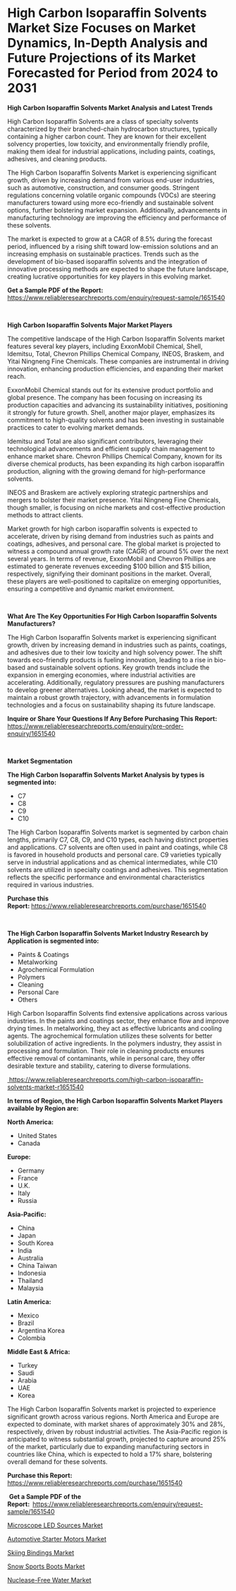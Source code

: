 <p><h1>High Carbon Isoparaffin Solvents Market Size Focuses on Market Dynamics, In-Depth Analysis and Future Projections of its Market Forecasted for Period from 2024 to 2031</h1></p><p><strong>High Carbon Isoparaffin Solvents Market Analysis and Latest Trends</strong></p>
<p><p>High Carbon Isoparaffin Solvents are a class of specialty solvents characterized by their branched-chain hydrocarbon structures, typically containing a higher carbon count. They are known for their excellent solvency properties, low toxicity, and environmentally friendly profile, making them ideal for industrial applications, including paints, coatings, adhesives, and cleaning products.</p><p>The High Carbon Isoparaffin Solvents Market is experiencing significant growth, driven by increasing demand from various end-user industries, such as automotive, construction, and consumer goods. Stringent regulations concerning volatile organic compounds (VOCs) are steering manufacturers toward using more eco-friendly and sustainable solvent options, further bolstering market expansion. Additionally, advancements in manufacturing technology are improving the efficiency and performance of these solvents.</p><p>The market is expected to grow at a CAGR of 8.5% during the forecast period, influenced by a rising shift toward low-emission solutions and an increasing emphasis on sustainable practices. Trends such as the development of bio-based isoparaffin solvents and the integration of innovative processing methods are expected to shape the future landscape, creating lucrative opportunities for key players in this evolving market.</p></p>
<p><strong>Get a Sample PDF of the Report:&nbsp;</strong> <a href="https://www.reliableresearchreports.com/enquiry/request-sample/1651540?utm_campaign=36&utm_medium=2&utm_source=Github&utm_content=ia&utm_term=26092024&utm_id=high-carbon-isoparaffin-solvents">https://www.reliableresearchreports.com/enquiry/request-sample/1651540</a></p>
<p>&nbsp;</p>
<p><strong>High Carbon Isoparaffin Solvents Major Market Players</strong></p>
<p><p>The competitive landscape of the High Carbon Isoparaffin Solvents market features several key players, including ExxonMobil Chemical, Shell, Idemitsu, Total, Chevron Phillips Chemical Company, INEOS, Braskem, and Yitai Ningneng Fine Chemicals. These companies are instrumental in driving innovation, enhancing production efficiencies, and expanding their market reach.</p><p>ExxonMobil Chemical stands out for its extensive product portfolio and global presence. The company has been focusing on increasing its production capacities and advancing its sustainability initiatives, positioning it strongly for future growth. Shell, another major player, emphasizes its commitment to high-quality solvents and has been investing in sustainable practices to cater to evolving market demands.</p><p>Idemitsu and Total are also significant contributors, leveraging their technological advancements and efficient supply chain management to enhance market share. Chevron Phillips Chemical Company, known for its diverse chemical products, has been expanding its high carbon isoparaffin production, aligning with the growing demand for high-performance solvents.</p><p>INEOS and Braskem are actively exploring strategic partnerships and mergers to bolster their market presence. Yitai Ningneng Fine Chemicals, though smaller, is focusing on niche markets and cost-effective production methods to attract clients.</p><p>Market growth for high carbon isoparaffin solvents is expected to accelerate, driven by rising demand from industries such as paints and coatings, adhesives, and personal care. The global market is projected to witness a compound annual growth rate (CAGR) of around 5% over the next several years. In terms of revenue, ExxonMobil and Chevron Phillips are estimated to generate revenues exceeding $100 billion and $15 billion, respectively, signifying their dominant positions in the market. Overall, these players are well-positioned to capitalize on emerging opportunities, ensuring a competitive and dynamic market environment.</p></p>
<p>&nbsp;</p>
<p><strong>What Are The Key Opportunities For High Carbon Isoparaffin Solvents Manufacturers?</strong></p>
<p><p>The High Carbon Isoparaffin Solvents market is experiencing significant growth, driven by increasing demand in industries such as paints, coatings, and adhesives due to their low toxicity and high solvency power. The shift towards eco-friendly products is fueling innovation, leading to a rise in bio-based and sustainable solvent options. Key growth trends include the expansion in emerging economies, where industrial activities are accelerating. Additionally, regulatory pressures are pushing manufacturers to develop greener alternatives. Looking ahead, the market is expected to maintain a robust growth trajectory, with advancements in formulation technologies and a focus on sustainability shaping its future landscape.</p></p>
<p><strong>Inquire or Share Your Questions If Any Before Purchasing This Report:</strong> <a href="https://www.reliableresearchreports.com/enquiry/pre-order-enquiry/1651540?utm_campaign=36&utm_medium=2&utm_source=Github&utm_content=ia&utm_term=26092024&utm_id=high-carbon-isoparaffin-solvents">https://www.reliableresearchreports.com/enquiry/pre-order-enquiry/1651540</a></p>
<p>&nbsp;</p>
<p><strong>Market Segmentation</strong></p>
<p><strong>The High Carbon Isoparaffin Solvents Market Analysis by types is segmented into:</strong></p>
<p><ul><li>C7</li><li>C8</li><li>C9</li><li>C10</li></ul></p>
<p><p>The High Carbon Isoparaffin Solvents market is segmented by carbon chain lengths, primarily C7, C8, C9, and C10 types, each having distinct properties and applications. C7 solvents are often used in paint and coatings, while C8 is favored in household products and personal care. C9 varieties typically serve in industrial applications and as chemical intermediates, while C10 solvents are utilized in specialty coatings and adhesives. This segmentation reflects the specific performance and environmental characteristics required in various industries.</p></p>
<p><strong>Purchase this Report:&nbsp;</strong><a href="https://www.reliableresearchreports.com/purchase/1651540?utm_campaign=36&utm_medium=2&utm_source=Github&utm_content=ia&utm_term=26092024&utm_id=high-carbon-isoparaffin-solvents">https://www.reliableresearchreports.com/purchase/1651540</a></p>
<p>&nbsp;</p>
<p><strong>The High Carbon Isoparaffin Solvents Market Industry Research by Application is segmented into:</strong></p>
<p><ul><li>Paints & Coatings</li><li>Metalworking</li><li>Agrochemical Formulation</li><li>Polymers</li><li>Cleaning</li><li>Personal Care</li><li>Others</li></ul></p>
<p><p>High Carbon Isoparaffin Solvents find extensive applications across various industries. In the paints and coatings sector, they enhance flow and improve drying times. In metalworking, they act as effective lubricants and cooling agents. The agrochemical formulation utilizes these solvents for better solubilization of active ingredients. In the polymers industry, they assist in processing and formulation. Their role in cleaning products ensures effective removal of contaminants, while in personal care, they offer desirable texture and stability, catering to diverse formulations.</p></p>
<p><a href="https://www.reliableresearchreports.com/high-carbon-isoparaffin-solvents-market-r1651540?utm_campaign=36&utm_medium=2&utm_source=Github&utm_content=ia&utm_term=26092024&utm_id=high-carbon-isoparaffin-solvents">&nbsp;https://www.reliableresearchreports.com/high-carbon-isoparaffin-solvents-market-r1651540</a></p>
<p><strong>In terms of Region, the High Carbon Isoparaffin Solvents Market Players available by Region are:</strong></p>
<p>
    <p> <strong> North America: </strong>
        <ul>
            <li>United States</li>
            <li>Canada</li>
        </ul>
        </p> 
    <p> <strong> Europe: </strong>
        <ul>
            <li>Germany</li>
            <li>France</li>
            <li>U.K.</li>
            <li>Italy</li>
            <li>Russia</li>
        </ul>
        </p> 
    <p> <strong> Asia-Pacific: </strong>
        <ul>
            <li>China</li>
            <li>Japan</li>
            <li>South Korea</li>
            <li>India</li>
            <li>Australia</li>
            <li>China Taiwan</li>
            <li>Indonesia</li>
            <li>Thailand</li>
            <li>Malaysia</li>
        </ul>
        </p> 
    <p> <strong> Latin America: </strong>
        <ul>
            <li>Mexico</li>
            <li>Brazil</li>
            <li>Argentina Korea</li>
            <li>Colombia</li>
        </ul>
        </p> 
    <p> <strong> Middle East & Africa: </strong>
        <ul>
            <li>Turkey</li>
            <li>Saudi</li>
            <li>Arabia</li>
            <li>UAE</li>
            <li>Korea</li>
        </ul>
    </p>
    </p>
<p><p>The High Carbon Isoparaffin Solvents market is projected to experience significant growth across various regions. North America and Europe are expected to dominate, with market shares of approximately 30% and 28%, respectively, driven by robust industrial activities. The Asia-Pacific region is anticipated to witness substantial growth, projected to capture around 25% of the market, particularly due to expanding manufacturing sectors in countries like China, which is expected to hold a 17% share, bolstering overall demand for these solvents.</p></p>
<p><strong>Purchase this Report: </strong><a href="https://www.reliableresearchreports.com/purchase/1651540?utm_campaign=36&utm_medium=2&utm_source=Github&utm_content=ia&utm_term=26092024&utm_id=high-carbon-isoparaffin-solvents">https://www.reliableresearchreports.com/purchase/1651540</a></p>
<p>&nbsp;<strong>Get a Sample PDF of the Report:&nbsp;&nbsp;</strong><a href="https://www.reliableresearchreports.com/enquiry/request-sample/1651540?utm_campaign=36&utm_medium=2&utm_source=Github&utm_content=ia&utm_term=26092024&utm_id=high-carbon-isoparaffin-solvents">https://www.reliableresearchreports.com/enquiry/request-sample/1651540</a></p>
<p><strong></strong></p>
<p><p><a href="https://github.com/SanjidaKhan901/Market-Research-Report-List-1/blob/main/microscope-led-sources-market.md?utm_campaign=36&utm_medium=2&utm_source=Github&utm_content=ia&utm_term=26092024&utm_id=high-carbon-isoparaffin-solvents">Microscope LED Sources Market</a></p><p><a href="https://www.linkedin.com/pulse/driving-market-forces-automotive-starter-motors-trends-8roce?utm_campaign=36&utm_medium=2&utm_source=Github&utm_content=ia&utm_term=26092024&utm_id=high-carbon-isoparaffin-solvents">Automotive Starter Motors Market</a></p><p><a href="https://issuu.com/reportprime-2/docs/skiing-bindings-market-size-2030.pp_f37cbd8c849645?utm_campaign=36&utm_medium=2&utm_source=Github&utm_content=ia&utm_term=26092024&utm_id=high-carbon-isoparaffin-solvents">Skiing Bindings Market</a></p><p><a href="https://issuu.com/reportprime-2/docs/snow-sports-boots-market-size-2030._83f78a6bfdfac7?utm_campaign=36&utm_medium=2&utm_source=Github&utm_content=ia&utm_term=26092024&utm_id=high-carbon-isoparaffin-solvents">Snow Sports Boots Market</a></p><p><a href="https://github.com/AngelaWalsh696/Market-Research-Report-List-1/blob/main/nuclease-free-water-market.md?utm_campaign=36&utm_medium=2&utm_source=Github&utm_content=ia&utm_term=26092024&utm_id=high-carbon-isoparaffin-solvents">Nuclease-Free Water Market</a></p></p>